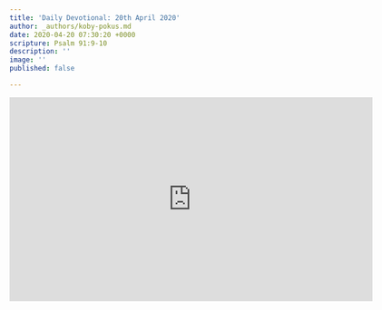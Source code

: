 ```yaml
---
title: 'Daily Devotional: 20th April 2020'
author: _authors/koby-pokus.md
date: 2020-04-20 07:30:20 +0000
scripture: Psalm 91:9-10
description: ''
image: ''
published: false

---
```

<iframe src="https://player.vimeo.com/video/409534521" width="640" height="360" frameborder="0" allow="autoplay; fullscreen" allowfullscreen></iframe>